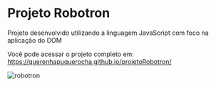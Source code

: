 # Projeto Robotron

Projeto desenvolvido utilizando a linguagem JavaScript com foco na aplicação do DOM

Você pode acessar o projeto completo em: https://querenhapuquerocha.github.io/projetoRobotron/


![robotron](https://user-images.githubusercontent.com/95857175/218185343-610bc751-e9a1-409d-8f4d-336ee9a656a0.png#vitrinedev)


